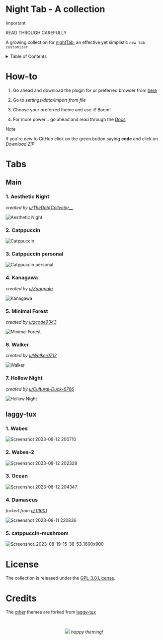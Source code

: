 # Night Tab - A collection

> [!IMPORTANT]
> READ THROUGH CAREFULLY

A growing collection for [nightTab](https://github.com/zombieFox/nightTab), an effective yet simplistic `new tab customizer`

<details>
<summary>Table of Contents</summary>

- [Night Tab - A collection](#night-tab---a-collection)
- [How-to](#how-to)
- [Tabs](#tabs)
  - [Main](#main)
    - [1. Aesthetic Night](#1-aesthetic-night)
    - [2. Catppuccin](#2-catppuccin)
    - [3. Catppuccin personal](#3-catppuccin-personal)
    - [4. Kanagawa](#4-kanagawa)
    - [5. Minimal Forest](#5-minimal-forest)
    - [6. Walker](#6-walker)
    - [7. Hollow Night](#7-hollow-night)
  - [laggy-tux](#laggy-tux)
    - [1. Wabes](#1-wabes)
    - [2. Wabes-2](#2-wabes-2)
    - [3. Ocean](#3-ocean)
    - [4. Damascus](#4-damascus)
    - [5. catppuccin-mushroom](#5-catppuccin-mushroom)
- [License](#license)
- [Credits](#credits)

</details>

# How-to

1. Go ahead and download the plugin for ur preferred browser from [here](https://github.com/zombieFox/nightTab)

2. Go to _settings/data/import from file_

3. Choose your preferred theme and use it! Boom!

4. For more power... go ahead and read through the [Docs](https://github.com/zombieFox/nightTab#support)

> [!NOTE]
> If you're new to GitHub click on the green button saying **code** and click on _Download ZIP_

# Tabs

## Main

### 1. Aesthetic Night

_created by [u/TheDebtCollector\_\_](https://www.reddit.com/r/nighttab/comments/xney55/aesthetic_night_theme/)_

![Aesthetic Night](assets/aesthetic-night.png)

### 2. Catppuccin

![Catppuccin](assets/catppuccin.png)

### 3. Catppuccin personal

![Catppuccin personal](assets/catppuccin-personal.png)

### 4. Kanagawa

_created by [u/Zapapala](https://www.reddit.com/r/nighttab/comments/188as2z/kanagawa_in_nighttab/)_

![Kanagawa](assets/kanagawa.png)

### 5. Minimal Forest

_created by [u/zcode9343](https://www.reddit.com/r/nighttab/comments/17w4kr9/minimal_forest_theme_httpspastebincomzgfe4dku/)_

![Minimal Forest](assets/minimal-forest.png)

### 6. Walker

_created by [u/Walker0712](https://www.reddit.com/r/nighttab/comments/18ocrf2/first_time_using_nighttab_end_up_customizing/)_

![Walker](assets/walker.png)

### 7. Hollow Night

_created by [u/Cultural-Duck-6766](https://www.reddit.com/r/nighttab/comments/18w3maa/hollow_knight_tab_for_everyone_o_heres_the_link/)_

![Hollow Night](assets/hollow-night.png)

## laggy-tux

### 1. Wabes

![Screenshot 2023-08-12 200710](https://github.com/laggy-tux/NightTab-Collection/assets/85402808/04b624f1-8eff-4ee1-acb0-c563536a0c36)

### 2. Wabes-2

![Screenshot 2023-08-12 202329](https://github.com/laggy-tux/NightTab-Collection/assets/85402808/fe2d17f7-51ca-4a73-8dea-bc0e06d6cbc5)

### 3. Ocean

![Screenshot 2023-08-12 204347](https://github.com/laggy-tux/NightTab-Collection/assets/85402808/8d320726-8cde-44a9-add2-c5c3f1c07d45)

### 4. Damascus

_forked from [u/Ttl001](https://www.reddit.com/r/nighttab/comments/15a0fio/my_nighttab_setup/)_

![Screenshot 2023-08-11 220836](https://github.com/laggy-tux/NightTab-Collection/assets/85402808/21731b74-5a54-4f8a-b730-1a9d33292eb3)

### 5. catppuccin-mushroom

![Screenshot_2023-08-19-15-36-53_1600x900](https://github.com/laggy-tux/NightTab-Collection/assets/85402808/0abd59e8-6d9f-494b-94c7-bcad34729632)

# License

The collection is released under the [GPL-3.0 License](https://opensource.org/licenses/GPL-3.0).

# Credits

The [other](#other) themes are forked from [laggy-tux](https://github.com/laggy-tux/NightTab-Collection)

&nbsp;

<p align="center">
	<img src="https://raw.githubusercontent.com/catppuccin/catppuccin/main/assets/footers/gray0_ctp_on_line.svg?sanitize=true" />
    <i>happy theming!</i>
</p>
